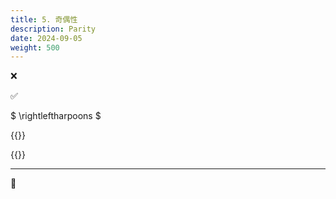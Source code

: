 ```yaml
---
title: 5. 奇偶性
description: Parity
date: 2024-09-05
weight: 500
---
```

<style>
th, td {
  border: 1px solid rgb(190, 190, 190);
}
</style>

&#10060;

&#9989;

$ \rightleftharpoons $


{{<note >}}


{{</note>}}

---
&#128311;



















